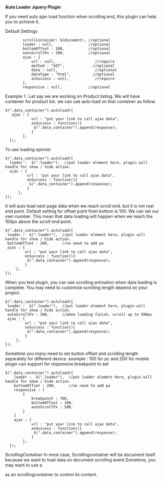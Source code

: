 **Auto Loader Jquery Plugin**

   If you need auto ajax load function when scrolling end, this plugin can help you to achieve it.

Default Settings
```
        scrollContainer: $(document), //optional
        loader : null,                //optional
        bottomOffset : 100,           //optional
        autoScrollPx : 200,           //optional
        ajax : {
            url : null,                  //require
            method : "GET",             //optional
            data : null,                 //optional
            dataType : "html",          //optional
            onSuccess : null,            //require
        },
        responsive : null,            //optional
```
Example 1 :
Let say we are working on Product listing. We will have container for product list.
we can use auto load on that container as follow.
```
$(".data_container").autoload({
   ajax : {
            url : "put your link to call ajax data",
            onSuccess : function(){
             $(".data_container").append(response);
            }
        },
  });
  ```
  To use loading spinner 
  ```
$(".data_container").autoload({
    loader :  $(".loader"),  //put loader element here, plugin will handle for show / hide action.
    ajax : {
            url : "put your link to call ajax data",
            onSuccess : function(){
             $(".data_container").append(response);
            }
        },
  });
  ```
  It will auto load next page data when we reach scroll end. but it is not real end point. 
  Default setting for offset point from bottom is 100. We can set our own number.
  This mean that data loading will happen when we reach the 100px above the scroll end point.
   ```
$(".data_container").autoload({
    loader :  $(".loader"),  //put loader element here, plugin will handle for show / hide action.
    bottomOffset : 200,      //no need to add px
    ajax : {
            url : "put your link to call ajax data",
            onSuccess : function(){
             $(".data_container").append(response);
            }
        },
  });
  ```
  When you test plugin, you can see scrolling animation when data loading is complete.
  You may need to customize scrolling length depend on your project.
   ```
$(".data_container").autoload({
    loader :  $(".loader"),  //put loader element here, plugin will handle for show / hide action.
    autoScrollPx : 500,      //when loading finish, scroll up to 500px
    ajax : {
            url : "put your link to call ajax data",
            onSuccess : function(){
             $(".data_container").append(response);
            }
        },
  });
  ```
  
  Sometime you many need to set button offset and scrolling length separately for different device.
  example :  100 for pc and 200 for mobile
  plugin can support for responsive breakpoint to set
```
$(".data_container").autoload({
    loader :  $(".loader"),  //put loader element here, plugin will handle for show / hide action.
    bottomOffset : 200,      //no need to add px
    responsive : [
        {
			breakpoint : 768,
			bottomOffset : 100,
			autoScrollPx : 500,
		}
    ]
    ajax : {
            url : "put your link to call ajax data",
            onSuccess : function(){
             $(".data_container").append(response);
            }
        },
  });
  ```
  *ScrollingContainer*
  In most case, Scrollingcontainer will be document itself because we want to load data on document scrolling event.Sometime, you may want to use a <div> as an scrollingcontainer to control its content.
  
  
  